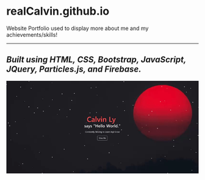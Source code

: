# realCalvin.github.io

Website Portfolio used to display more about me and my achievements/skills!

---
*Built using HTML, CSS, Bootstrap, JavaScript, JQuery, Particles.js, and Firebase.*
---

<img src="img/showcase.gif" width="1500">
